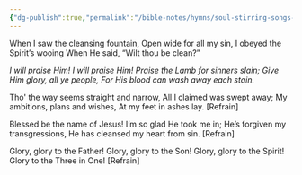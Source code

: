 ```yaml
---
{"dg-publish":true,"permalink":"/bible-notes/hymns/soul-stirring-songs-and-hymns/i-will-praise-him/","title":"I Will Praise Him","created":"","updated":""}
---
```



When I saw the cleansing fountain,
Open wide for all my sin,
I obeyed the Spirit’s wooing
When He said, “Wilt thou be clean?”

*I will praise Him! I will praise Him!
Praise the Lamb for sinners slain;
Give Him glory, all ye people,
For His blood can wash away each stain.*

Tho' the way seems straight and narrow,
All I claimed was swept away;
My ambitions, plans and wishes,
At my feet in ashes lay. [Refrain]

Blessed be the name of Jesus!
I’m so glad He took me in;
He’s forgiven my transgressions,
He has cleansed my heart from sin. [Refrain]

Glory, glory to the Father!
Glory, glory to the Son!
Glory, glory to the Spirit!
Glory to the Three in One! [Refrain]